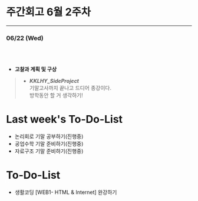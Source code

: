 # 주간회고 6월 2주차
---

### 06/22 (Wed)
<br><br>
+ **고찰과 계획 및 구상** <br>
> + ***KKLHY_SideProject*** <br>
> 기말고사까지 끝나고 드디어 종강이다. <br>
> 방학동안 할 거 생각하기!


# Last week's To-Do-List
+ 논리회로 기말 공부하기(진행중) <br>
+ 공업수학 기말 준비하기(진행중) <br>
+ 자료구조 기말 준비하기(진행중) <br>
# To-Do-List

+ 생활코딩 [WEB1- HTML & Internet] 완강하기

